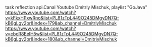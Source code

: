task reflection api.Canal Youtube Dmitriy Mischuk, playlist "GoJava"
https://www.youtube.com/watch?v=kFkxHPxwRno&list=PL81zTpL449O245DMgyDN7Q-kB6gLgv2br&index=179&ab_channel=DmitriyMischuk
https://www.youtube.com/watch?v=cbcR8EeIH5w&list=PL81zTpL449O245DMgyDN7Q-kB6gLgv2br&index=180&ab_channel=DmitriyMischuk
